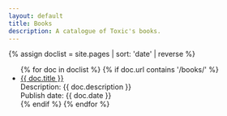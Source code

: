 ```yaml
---
layout: default
title: Books
description: A catalogue of Toxic's books.
---
```


{% assign doclist = site.pages | sort: 'date' | reverse %}
 <ul>
    {% for doc in doclist %}
         {% if doc.url contains '/books/' %}
             <li><a href="{{ site.baseurl }}{{ doc.url }}">{{ doc.title }}</a><br>
               Description: {{ doc.description }}<br>
               Publish date: {{ doc.date }}
             </li>
         {% endif %}
     {% endfor %}
 </ul>
